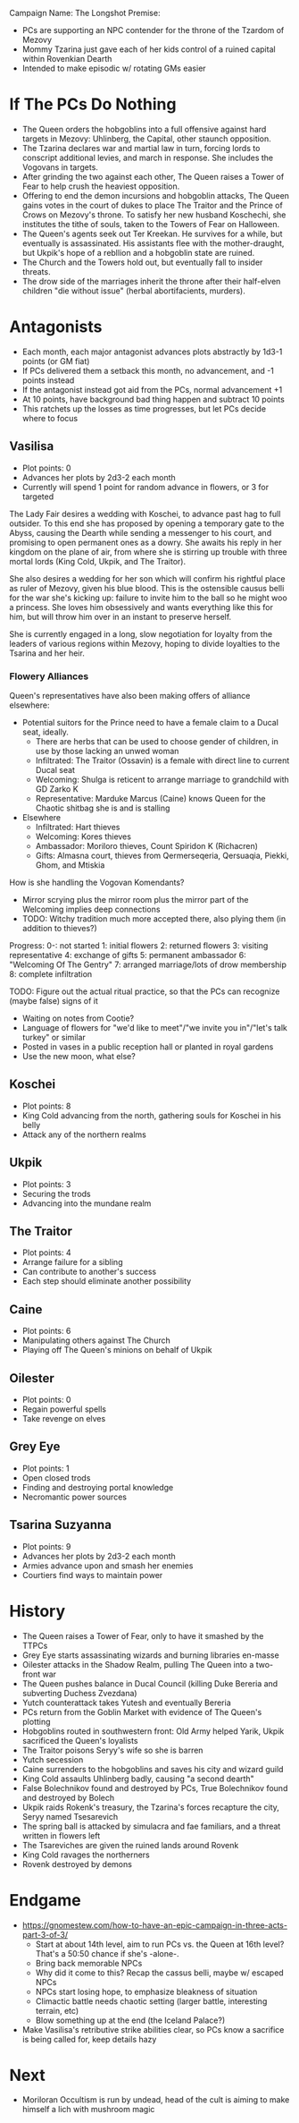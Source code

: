 Campaign Name: The Longshot
Premise:
- PCs are supporting an NPC contender for the throne of the Tzardom of Mezovy
- Mommy Tzarina just gave each of her kids control of a ruined capital within Rovenkian Dearth
- Intended to make episodic w/ rotating GMs easier

# If The PCs Do Nothing
- The Queen orders the hobgoblins into a full offensive against hard targets in Mezovy: Uhlinberg, the Capital, other staunch opposition.
- The Tzarina declares war and martial law in turn, forcing lords to conscript additional levies, and march in response. She includes the Vogovans in targets.
- After grinding the two against each other, The Queen raises a Tower of Fear to help crush the heaviest opposition.
- Offering to end the demon incursions and hobgoblin attacks, The Queen gains votes in the court of dukes to place The Traitor and the Prince of Crows on Mezovy's throne. To satisfy her new husband Koschechi, she institutes the tithe of souls, taken to the Towers of Fear on Halloween.
- The Queen's agents seek out Ter Kreekan. He survives for a while, but eventually is assassinated. His assistants flee with the mother-draught, but Ukpik's hope of a rebllion and a hobgoblin state are ruined.
- The Church and the Towers hold out, but eventually fall to insider threats.
- The drow side of the marriages inherit the throne after their half-elven children "die without issue" (herbal abortifacients, murders).

# Antagonists
- Each month, each major antagonist advances plots abstractly by 1d3-1 points (or GM fiat)
- If PCs delivered them a setback this month, no advancement, and -1 points instead
- If the antagonist instead got aid from the PCs, normal advancement +1
- At 10 points, have background bad thing happen and subtract 10 points
- This ratchets up the losses as time progresses, but let PCs decide where to focus

## Vasilisa
- Plot points: 0
- Advances her plots by 2d3-2 each month
- Currently will spend 1 point for random advance in flowers, or 3 for targeted

The Lady Fair desires a wedding with Koschei, to advance past hag to full outsider. To this end she has proposed by opening a temporary gate to the Abyss, causing the Dearth while sending a messenger to his court, and promising to open permanent ones as a dowry. She awaits his reply in her kingdom on the plane of air, from where she is stirring up trouble with three mortal lords (King Cold, Ukpik, and The Traitor).

She also desires a wedding for her son which will confirm his rightful place as ruler of Mezovy, given his blue blood. This is the ostensible causus belli for the war she's kicking up: failure to invite him to the ball so he might woo a princess. She loves him obsessively and wants everything like this for him, but will throw him over in an instant to preserve herself.

She is currently engaged in a long, slow negotiation for loyalty from the leaders of various regions within Mezovy, hoping to divide loyalties to the Tsarina and her heir.

### Flowery Alliances
Queen's representatives have also been making offers of alliance elsewhere:
- Potential suitors for the Prince need to have a female claim to a Ducal seat, ideally.
  - There are herbs that can be used to choose gender of children, in use by those lacking an unwed woman
  - Infiltrated: The Traitor (Ossavin) is a female with direct line to current Ducal seat
  - Welcoming: Shulga is reticent to arrange marriage to grandchild with GD Zarko K
  - Representative: Marduke Marcus (Caine) knows Queen for the Chaotic shitbag she is and is stalling
- Elsewhere
  - Infiltrated: Hart thieves
  - Welcoming: Kores thieves
  - Ambassador: Moriloro thieves, Count Spiridon K (Richacren)
  - Gifts: Almasna court, thieves from Qermerseqeria, Qersuaqia, Piekki, Ghom, and Mtiskia

How is she handling the Vogovan Komendants?
- Mirror scrying plus the mirror room plus the mirror part of the Welcoming implies deep connections
- TODO: Witchy tradition much more accepted there, also plying them (in addition to thieves?)

Progress:
  0-: not started
  1: initial flowers
  2: returned flowers
  3: visiting representative
  4: exchange of gifts
  5: permanent ambassador
  6: "Welcoming Of The Gentry"
  7: arranged marriage/lots of drow membership
  8: complete infiltration

TODO: Figure out the actual ritual practice, so that the PCs can recognize (maybe false) signs of it
- Waiting on notes from Cootie?
- Language of flowers for "we'd like to meet"/"we invite you in"/"let's talk turkey" or similar
- Posted in vases in a public reception hall or planted in royal gardens
- Use the new moon, what else?


## Koschei
- Plot points: 8
- King Cold advancing from the north, gathering souls for Koschei in his belly
- Attack any of the northern realms

## Ukpik
- Plot points: 3
- Securing the trods
- Advancing into the mundane realm

## The Traitor
- Plot points: 4
- Arrange failure for a sibling
- Can contribute to another's success
- Each step should eliminate another possibility

## Caine
- Plot points: 6
- Manipulating others against The Church
- Playing off The Queen's minions on behalf of Ukpik

## Oilester
- Plot points: 0
- Regain powerful spells
- Take revenge on elves

## Grey Eye
- Plot points: 1
- Open closed trods
- Finding and destroying portal knowledge
- Necromantic power sources

## Tsarina Suzyanna
- Plot points: 9
- Advances her plots by 2d3-2 each month
- Armies advance upon and smash her enemies
- Courtiers find ways to maintain power


# History
- The Queen raises a Tower of Fear, only to have it smashed by the TTPCs
- Grey Eye starts assassinating wizards and burning libraries en-masse
- Oilester attacks in the Shadow Realm, pulling The Queen into a two-front war
- The Queen pushes balance in Ducal Council (killing Duke Bereria and subverting Duchess Zvezdana)
- Yutch counterattack takes Yutesh and eventually Bereria
- PCs return from the Goblin Market with evidence of The Queen's plotting
- Hobgoblins routed in southwestern front: Old Army helped Yarik, Ukpik sacrificed the Queen's loyalists
- The Traitor poisons Seryy's wife so she is barren
- Yutch secession
- Caine surrenders to the hobgoblins and saves his city and wizard guild
- King Cold assaults Uhlinberg badly, causing "a second dearth"
- False Bolechnikov found and destroyed by PCs, True Bolechnikov found and destroyed by Bolech
- Ukpik raids Rokenk's treasury, the Tzarina's forces recapture the city, Seryy named Tsesarevich
- The spring ball is attacked by simulacra and fae familiars, and a threat written in flowers left
- The Tsareviches are given the ruined lands around Rovenk
- King Cold ravages the northerners
- Rovenk destroyed by demons


# Endgame
- https://gnomestew.com/how-to-have-an-epic-campaign-in-three-acts-part-3-of-3/
  - Start at about 14th level, aim to run PCs vs. the Queen at 16th level? That's a 50:50 chance if she's -alone-.
  - Bring back memorable NPCs
  - Why did it come to this? Recap the cassus belli, maybe w/ escaped NPCs
  - NPCs start losing hope, to emphasize bleakness of situation
  - Climactic battle needs chaotic setting (larger battle, interesting terrain, etc)
  - Blow something up at the end (the Iceland Palace?)
- Make Vasilisa's retributive strike abilities clear, so PCs know a sacrifice is being called for, keep details hazy
 
# Next
- Moriloran Occultism is run by undead, head of the cult is aiming to make himself a lich with mushroom magic
